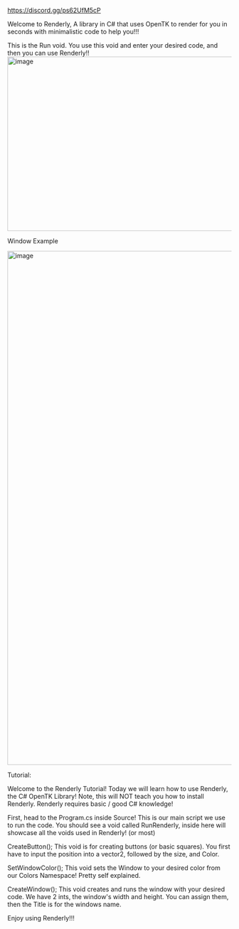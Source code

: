 https://discord.gg/ps62UfM5cP

Welcome to Renderly, A library in C# that uses OpenTK to render for you in seconds with minimalistic code to help you!!!


This is the Run void. You use this void and enter your desired code, and then you can use Renderly!!
<img width="1480" height="392" alt="image" src="https://github.com/user-attachments/assets/4b49915e-d090-465c-949b-ef9312103d61" />

Window Example

<img width="1115" height="1156" alt="image" src="https://github.com/user-attachments/assets/9aebf3ec-454b-4126-9dca-7fdead211e4f" />


Tutorial:

Welcome to the Renderly Tutorial! Today we will learn how to use Renderly, the C# OpenTK Library!
Note, this will NOT teach you how to install Renderly.
Renderly requires basic / good C# knowledge!

First, head to the Program.cs inside Source! This is our main script we use to run the code.
You should see a void called RunRenderly, inside here will showcase all the voids used in Renderly! (or most)

CreateButton();
This void is for creating buttons (or basic squares). You first have to input the position into a vector2, followed by the size, and Color.

SetWindowColor();
This void sets the Window to your desired color from our Colors Namespace! Pretty self explained.

CreateWindow();
This void creates and runs the window with your desired code.
We have 2 ints, the window's width and height. You can assign them, then the Title is for the windows name.

Enjoy using Renderly!!!
